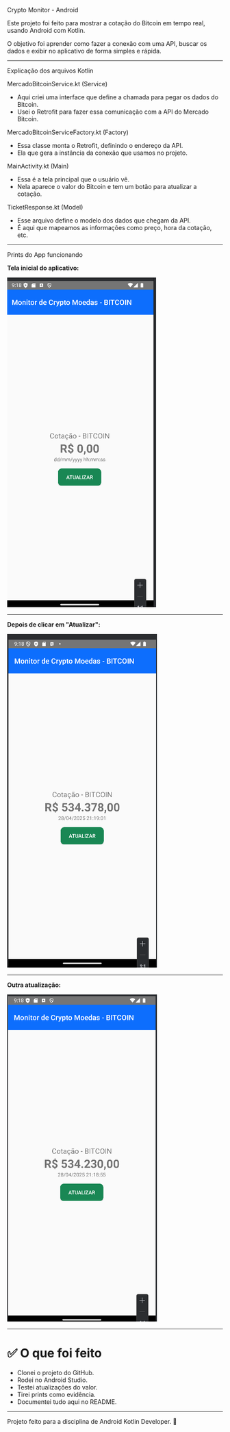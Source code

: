Crypto Monitor - Android

Este projeto foi feito para mostrar a cotação do Bitcoin em tempo real, usando Android com Kotlin.

O objetivo foi aprender como fazer a conexão com uma API, buscar os dados e exibir no aplicativo de forma simples e rápida.

---

 Explicação dos arquivos Kotlin

MercadoBitcoinService.kt (Service)
- Aqui criei uma interface que define a chamada para pegar os dados do Bitcoin.
- Usei o Retrofit para fazer essa comunicação com a API do Mercado Bitcoin.

MercadoBitcoinServiceFactory.kt (Factory)
- Essa classe monta o Retrofit, definindo o endereço da API.
- Ela que gera a instância da conexão que usamos no projeto.

MainActivity.kt (Main)
- Essa é a tela principal que o usuário vê.
- Nela aparece o valor do Bitcoin e tem um botão para atualizar a cotação.

TicketResponse.kt (Model)
- Esse arquivo define o modelo dos dados que chegam da API.
- É aqui que mapeamos as informações como preço, hora da cotação, etc.

---

Prints do App funcionando

**Tela inicial do aplicativo:**

![Tela Inicial](images/foto1.png)

---

**Depois de clicar em "Atualizar":**

![Cotação Atualizada](images/foto2.png)

---

**Outra atualização:**

![Nova Atualização](images/foto3.png)

---

# ✅ O que foi feito
- Clonei o projeto do GitHub.
- Rodei no Android Studio.
- Testei atualizações do valor.
- Tirei prints como evidência.
- Documentei tudo aqui no README.

---

Projeto feito para a disciplina de Android Kotlin Developer. 🚀
